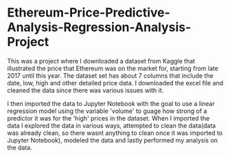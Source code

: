# Ethereum-Price-Predictive-Analysis-Regression-Analysis-Project
This was a project where I downloaded a dataset from Kaggle that illustrated the price that Ethereum was on the market for, starting from late 2017 until this year. The dataset set has about 7 columns that include the date, low, high and other detailed price data. I downloaded the excel file and cleaned the data since there was various issues with it.

I then imported the data to Jupyter Notebook with the goal to use a linear regression model using the variable 'volume' to guage how strong of a predictor it was for the 'high' prices in the dataset. When I imported the data I explored the data in various ways, attempted to clean the data(data was already clean, so there wasnt anything to clean once it was imported to Jupyter Notebook), modeled the data and lastly performed my analysis on the data. 
